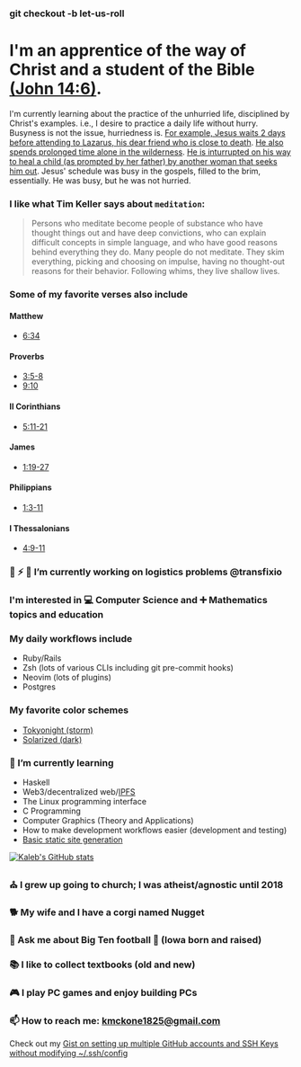 ### git checkout -b let-us-roll

<!--
**krmckone/krmckone** is a ✨ _special_ ✨ repository because its `README.md` (this file) appears on your GitHub profile.
-->

# I'm an apprentice of the way of Christ and a student of the Bible [(John 14:6)](https://www.biblegateway.com/passage/?search=John%2014%3A6&version=ESV).
I'm currently learning about the practice of the unhurried life, disciplined by Christ's examples. i.e., I desire to practice a daily life without hurry. Busyness is not the issue, hurriedness is. [For example, Jesus waits 2 days before attending to Lazarus, his dear friend who is close to death](https://www.biblegateway.com/passage/?search=John+11%3A1-44&version=ESV). [He also spends prolonged time alone in the wilderness](https://www.biblegateway.com/passage/?search=Matthew+4%3A1-11&version=ESV). [He is inturrupted on his way to heal a child (as prompted by her father) by another woman that seeks him out](https://www.biblegateway.com/passage/?search=Mark+5%3A21-43&version=ESV). Jesus' schedule was busy in the gospels, filled to the brim, essentially. He was busy, but he was not hurried.

### I like what Tim Keller says about `meditation`:
> Persons who meditate become people of substance who
have thought things out and have deep convictions, who
can explain difficult concepts in simple language, and who
have good reasons behind everything they do. Many
people do not meditate. They skim everything, picking
and choosing on impulse, having no thought-out reasons
for their behavior. Following whims, they live shallow
lives.

### Some of my favorite verses also include
#### Matthew
- [6:34](https://www.biblegateway.com/passage/?search=matthew+6%3A34&version=ESV)
#### Proverbs
- [3:5-8](https://www.biblegateway.com/passage/?search=proverbs+3%3A5-8&version=ESV)
- [9:10](https://www.biblegateway.com/passage/?search=proverbs+9%3A10&version=ESV)
#### II Corinthians
- [5:11-21](https://www.biblegateway.com/passage/?search=2+Corinthians+5%3A11-21&version=ESV)
#### James
- [1:19-27](https://www.biblegateway.com/passage/?search=james+1%3A19-27&version=ESV)
#### Philippians 
- [1:3-11](https://www.biblegateway.com/passage/?search=phillipians+1%3A3-11&version=ESV)
#### I Thessalonians
- [4:9-11](https://www.biblegateway.com/passage/?search=1+Thessalonians+4%3A9-11&version=ESV)

### 🔭 ⚡ 🚚 I’m currently working on logistics problems @transfixio

### I'm interested in 💻 Computer Science and ➕ Mathematics topics and education

### My daily workflows include
- Ruby/Rails
- Zsh (lots of various CLIs including git pre-commit hooks)
- Neovim (lots of plugins)
- Postgres

### My favorite color schemes
- [Tokyonight (storm)](https://github.com/folke/tokyonight.nvim)
- [Solarized (dark)](https://ethanschoonover.com/solarized/)

### 🌱 I’m currently learning
- Haskell
- Web3/decentralized web/[IPFS](https://ipfs.io)
- The Linux programming interface
- C Programming
- Computer Graphics (Theory and Applications)
- How to make development workflows easier (development and testing)
- [Basic static site generation](https://github.com/krmckone/lk-site)

[![Kaleb's GitHub stats](https://github-readme-stats.vercel.app/api?username=krmckone&theme=tokyonight)](https://github.com/anuraghazra/github-readme-stats)

### ⛪ I grew up going to church; I was atheist/agnostic until 2018 
### 🐕 My wife and I have a corgi named Nugget
### 💬 Ask me about Big Ten football 🏈 (Iowa born and raised)
### 📚 I like to collect textbooks (old and new)
### 🎮 I play PC games and enjoy building PCs
### 📫 How to reach me: kmckone1825@gmail.com

Check out my [Gist on setting up multiple GitHub accounts and SSH Keys without modifying ~/.ssh/config](https://gist.github.com/krmckone/6f9429b97fe9735a2ab43b3b31049944)
